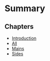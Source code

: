 # Summary

## Chapters

* [Introduction](README.md)
* [All](ALL_RECIPES.md)
* [Mains](MAINS.md)
* [Sides](SIDES.md)
